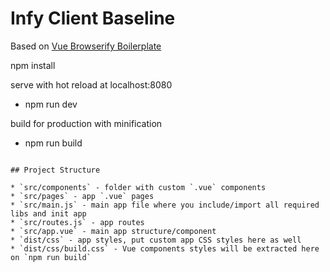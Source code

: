 # Infy Client Baseline
Based on [Vue Browserify Boilerplate](https://github.com/vuejs-templates/browserify)

npm install

serve with hot reload at localhost:8080
- npm run dev

build for production with minification
- npm run build

```

## Project Structure

* `src/components` - folder with custom `.vue` components
* `src/pages` - app `.vue` pages
* `src/main.js` - main app file where you include/import all required libs and init app
* `src/routes.js` - app routes
* `src/app.vue` - main app structure/component
* `dist/css` - app styles, put custom app CSS styles here as well
* `dist/css/build.css` - Vue components styles will be extracted here on `npm run build`
